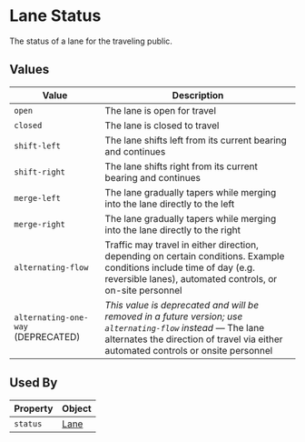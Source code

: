 # Lane Status
The status of a lane for the traveling public.

## Values
Value | Description
--- | ---
`open` | The lane is open for travel
`closed` | The lane is closed to travel
`shift-left` | The lane shifts left from its current bearing and continues
`shift-right` | The lane shifts right from its current bearing and continues
`merge-left` | The lane gradually tapers while merging into the lane directly to the left 
`merge-right` | The lane gradually  tapers while merging into the lane directly to the right
`alternating-flow` | Traffic may travel in either direction, depending on certain conditions. Example conditions include time of day (e.g. reversible lanes), automated controls, or on-site personnel
`alternating-one-way` (DEPRECATED) | *This value is deprecated and will be removed in a future version; use `alternating-flow` instead* — The lane alternates the direction of travel via either automated controls or onsite personnel

## Used By
Property | Object
--- | ---
`status` | [Lane](/spec-content/objects/Lane.md)
